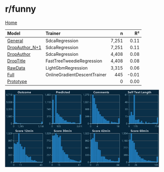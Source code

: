 # r/funny

[Home](../index.md)

|Model|Trainer|n|R²|
|:---|:---|---:|---:|
|[General](models/hunch_funny_General.md)|SdcaRegression|7,251|0.11|
|[DropAuthor_N+1](models/hunch_funny_DropAuthor_N+1.md)|SdcaRegression|7,251|0.11|
|[DropAuthor](models/hunch_funny_DropAuthor.md)|SdcaRegression|4,408|0.08|
|[DropTitle](models/hunch_funny_DropTitle.md)|FastTreeTweedieRegression|4,408|0.08|
|[RawData](models/hunch_funny_RawData.md)|LightGbmRegression|3,315|0.06|
|[Full](models/hunch_funny_Full.md)|OnlineGradientDescentTrainer|445|-0.01|
|[Prototype](models/hunch_funny_Prototype.md)||0|0.00|

![r/funny Distributions (hunch)](../images/hunch_funny_Distributions.png "r/funny Distributions (hunch)")

